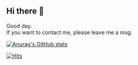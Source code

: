 ## Hi there 👋


Good day.  
If you want to contact me, please leave me a msg.


[![Anurag's GitHub stats](https://github-readme-stats.vercel.app/api?username=yimo22&count_private=true&show_icons=true&hide_rank=true)](https://github.com/anuraghazra/github-readme-stats)

[![Hits](https://hits.seeyoufarm.com/api/count/incr/badge.svg?url=https%3A%2F%2Fgithub.com%2Fyimo22&count_bg=%2379C83D&title_bg=%23555555&icon=&icon_color=%23E7E7E7&title=hits&edge_flat=false)](https://hits.seeyoufarm.com)
